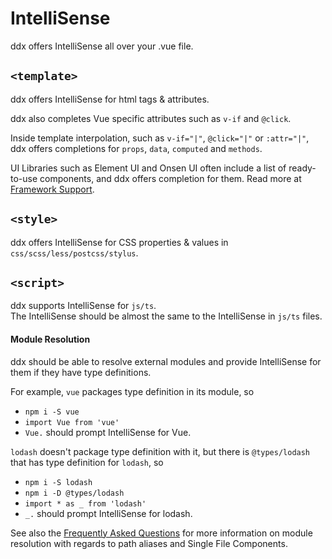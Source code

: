 # IntelliSense

ddx offers IntelliSense all over your .vue file.

## `<template>`

ddx offers IntelliSense for html tags & attributes.

ddx also completes Vue specific attributes such as `v-if` and `@click`.

Inside template interpolation, such as `v-if="|"`, `@click="|"` or `:attr="|"`, ddx offers completions for `props`, `data`, `computed` and `methods`.

UI Libraries such as Element UI and Onsen UI often include a list of ready-to-use components, and ddx offers completion for them. Read more at [Framework Support](framework.md).

## `<style>`

ddx offers IntelliSense for CSS properties & values in `css/scss/less/postcss/stylus`.  

## `<script>`

ddx supports IntelliSense for `js/ts`.  
The IntelliSense should be almost the same to the IntelliSense in `js/ts` files.

#### Module Resolution

ddx should be able to resolve external modules and provide IntelliSense for them if they have type definitions.

For example, `vue` packages type definition in its module, so

- `npm i -S vue`
- `import Vue from 'vue'`
- `Vue.` should prompt IntelliSense for Vue.

`lodash` doesn't package type definition with it, but there is `@types/lodash` that has type definition for `lodash`, so

- `npm i -S lodash`
- `npm i -D @types/lodash`
- `import * as _ from 'lodash'`
- `_.` should prompt IntelliSense for lodash.

See also the [Frequently Asked Questions](https://github.com/vuejs/ddx/blob/master/docs/FAQ.md#faq) for more information on module resolution with regards to path aliases and Single File Components.
